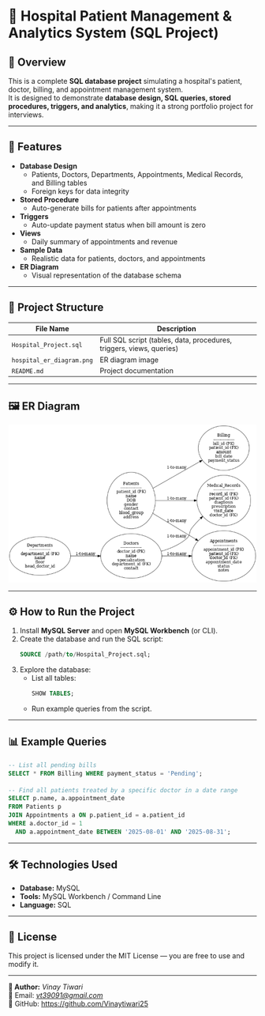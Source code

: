 # 🏥 Hospital Patient Management & Analytics System (SQL Project)

## 📌 Overview
This is a complete **SQL database project** simulating a hospital's patient, doctor, billing, and appointment management system.  
It is designed to demonstrate **database design, SQL queries, stored procedures, triggers, and analytics**, making it a strong portfolio project for interviews.

---

## 🚀 Features
- **Database Design**
  - Patients, Doctors, Departments, Appointments, Medical Records, and Billing tables
  - Foreign keys for data integrity
- **Stored Procedure**
  - Auto-generate bills for patients after appointments
- **Triggers**
  - Auto-update payment status when bill amount is zero
- **Views**
  - Daily summary of appointments and revenue
- **Sample Data**
  - Realistic data for patients, doctors, and appointments
- **ER Diagram**
  - Visual representation of the database schema

---

## 📂 Project Structure
| File Name | Description |
|-----------|-------------|
| `Hospital_Project.sql` | Full SQL script (tables, data, procedures, triggers, views, queries) |
| `hospital_er_diagram.png` | ER diagram image |
| `README.md` | Project documentation |

---

## 🖼 ER Diagram
![ER Diagram](hospital_er_diagram.png)

---

## ⚙️ How to Run the Project
1. Install **MySQL Server** and open **MySQL Workbench** (or CLI).
2. Create the database and run the SQL script:
   ```sql
   SOURCE /path/to/Hospital_Project.sql;
   ```
3. Explore the database:
   - List all tables:
     ```sql
     SHOW TABLES;
     ```
   - Run example queries from the script.

---

## 📊 Example Queries
```sql
-- List all pending bills
SELECT * FROM Billing WHERE payment_status = 'Pending';

-- Find all patients treated by a specific doctor in a date range
SELECT p.name, a.appointment_date
FROM Patients p
JOIN Appointments a ON p.patient_id = a.patient_id
WHERE a.doctor_id = 1 
  AND a.appointment_date BETWEEN '2025-08-01' AND '2025-08-31';
```

---

## 🛠 Technologies Used
- **Database:** MySQL
- **Tools:** MySQL Workbench / Command Line
- **Language:** SQL

---

## 📄 License
This project is licensed under the MIT License — you are free to use and modify it.

---

**👤 Author:** *Vinay Tiwari*  
📧 Email: *vt39091@gmail.com*  
🔗 GitHub: https://github.com/Vinaytiwari25  
